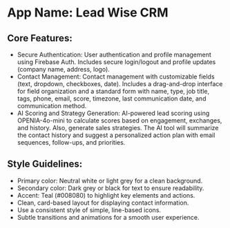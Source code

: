 # **App Name**: Lead Wise CRM

## Core Features:

- Secure Authentication: User authentication and profile management using Firebase Auth. Includes secure login/logout and profile updates (company name, address, logo).
- Contact Management: Contact management with customizable fields (text, dropdown, checkboxes, date). Includes a drag-and-drop interface for field organization and a standard form with name, type, job title, tags, phone, email, score, timezone, last communication date, and communication method.
- AI Scoring and Strategy Generation: AI-powered lead scoring using OPENIA-4o-mini to calculate scores based on engagement, exchanges, and history. Also, generate sales strategies. The AI tool will summarize the contact history and suggest a personalized action plan with email sequences, follow-ups, and priorities.

## Style Guidelines:

- Primary color: Neutral white or light grey for a clean background.
- Secondary color: Dark grey or black for text to ensure readability.
- Accent: Teal (#008080) to highlight key elements and actions.
- Clean, card-based layout for displaying contact information.
- Use a consistent style of simple, line-based icons.
- Subtle transitions and animations for a smooth user experience.
